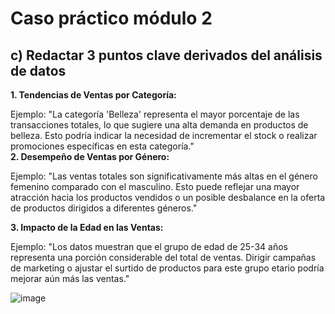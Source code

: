 # Caso práctico módulo 2

## c) Redactar 3 puntos clave derivados del análisis de datos																
																
**1. Tendencias de Ventas por Categoría:**																
																
Ejemplo: "La categoría 'Belleza' representa el mayor porcentaje de las transacciones totales, lo que sugiere una alta demanda en productos de belleza. Esto podría indicar la necesidad de incrementar el stock o realizar promociones específicas en esta categoría."																														
**2. Desempeño de Ventas por Género:**
																
Ejemplo: "Las ventas totales son significativamente más altas en el género femenino comparado con el masculino. Esto puede reflejar una mayor atracción hacia los productos vendidos o un posible desbalance en la oferta de productos dirigidos a diferentes géneros."																
																
**3. Impacto de la Edad en las Ventas:**
																
Ejemplo: "Los datos muestran que el grupo de edad de 25-34 años representa una porción considerable del total de ventas. Dirigir campañas de marketing o ajustar el surtido de productos para este grupo etario podría mejorar aún más las ventas."								


![image](https://github.com/user-attachments/assets/8980fc3f-6823-4059-bb43-3b0f26c7662a)

